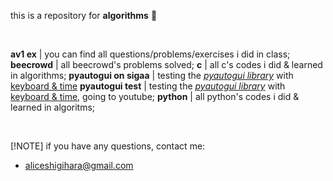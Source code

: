 this is a repository for **algorithms** 💾

<br>

**av1 ex** | you can find all questions/problems/exercises i did in class;
**beecrowd** | all beecrowd's problems solved;
**c** | all c's codes i did & learned in algorithms;
**pyautogui on sigaa** | testing the <ins>*pyautogui library*</ins> with <ins>keyboard & time</ins>
**pyautogui test** | testing the <ins>*pyautogui library*</ins> with <ins>keyboard & time</ins>, going to youtube;
**python** | all python's codes i did & learned in algoritms;

<br>

[!NOTE]
if you have any questions, contact me:
- aliceshigihara@gmail.com